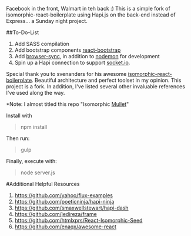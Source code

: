 Facebook in the front, Walmart in teh back :) This is a simple fork of isomorphic-react-boilerplate using Hapi.js on the back-end instead of Express... a Sunday night project.

##To-Do-List
1. Add SASS compilation
1. Add bootstrap components [react-bootstrap](http://react-bootstrap.github.io/)
1. Add [browser-sync]((http://www.browsersync.io/)), in addition to [nodemon](https://github.com/remy/nodemon) for development 
1. Spin up a Hapi connection to support [socket.io](http://socket.io/).


Special thank you to svenanders for his awesome [isomorphic-react-boilerplate](https://github.com/svenanders/isomorphic-react-boilerplate).  Beautiful architecture and perfect toolset in my opinion. This project is a fork.  In addition, I've listed several other invaluable references I've used along the way.

*Note: I almost titled this repo "Isomorphic [Mullet](https://github.com/lynnaloo/mullet)"


Install with

> npm install

Then run:

> gulp

Finally, execute with:

> node server.js


#Additional Helpful Resources
1. https://github.com/yahoo/flux-examples
1. https://github.com/poeticninja/hapi-ninja
1. https://github.com/smaxwellstewart/hapi-dash
1. https://github.com/jedireza/frame
1. https://github.com/htmlxprs/React-Isomorphic-Seed 
1. https://github.com/enaqx/awesome-react